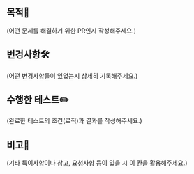 ## 목적🎯
(어떤 문제를 해결하기 위한 PR인지 작성해주세요.)

## 변경사항🛠️
(어떤 변경사항들이 있었는지 상세히 기록해주세요.)

## 수행한 테스트✏️
(완료한 테스트의 조건(로직)과 결과를 작성해주세요.)

## 비고📌
(기타 특이사항이나 참고, 요청사항 등이 있을 시 이 칸을 활용해주세요.)
